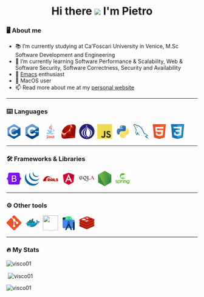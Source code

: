 <h1 align="center">
    Hi there 
    <img src="https://media.giphy.com/media/hvRJCLFzcasrR4ia7z/giphy.gif" width="30px"/>
    I'm Pietro
</h1>

<!--<div id="badges" align="center">
  <!--<img src="res/foxhound.png" width="400"/>
  <!--<img src="https://komarev.com/ghpvc/?username=Visco01&style=flat-square&color=blue" alt=""/>-->
<!--</div>

<!--
<hr>

**Visco01/Visco01** is a ✨ _special_ ✨ repository because its `README.md` (this file) appears on your GitHub profile.

Here are some ideas to get you started:
- ⚡ Fun fact: ...
<!--- 🎮 Favourite videogames: Metal Gear Solid, The last of us, Dark Souls-->
<!-- - 🔭 I’m currently working on MyLocalBooking Android app-->

### 🖥 About me

- 📚 I’m currently studying at Ca'Foscari University in Venice, M.Sc Software Development and Engineering
- 🌱 I’m currently learning Software Performance & Scalability, Web & Software Security, Software Correctness, Security and Availability
- 🤩 [Emacs](https://www.gnu.org/software/emacs/) enthusiast
- 🍎 MacOS user
- 📫 Read more about me at my [personal website](https://visco01.github.io)

<hr>

### ⌨️ Languages

<div>
  <img src="https://github.com/devicons/devicon/blob/master/icons/c/c-original.svg" width="40" height="40"/>&nbsp;
  <img src="https://raw.githubusercontent.com/devicons/devicon/master/icons/cplusplus/cplusplus-original.svg" width="40" height="40"/>&nbsp;
  <img src="https://github.com/devicons/devicon/blob/master/icons/java/java-original-wordmark.svg" width="40" height="40"/>&nbsp;
  <img src="https://github.com/devicons/devicon/blob/master/icons/ruby/ruby-original.svg" width="40" height="40"/>&nbsp;
  <img src="https://github.com/devicons/devicon/blob/master/icons/perl/perl-original.svg" width="40" height="40"/>&nbsp;
  <img src="https://github.com/devicons/devicon/blob/master/icons/javascript/javascript-original.svg" width="40" height="40"/>&nbsp;
  <img src="https://github.com/devicons/devicon/blob/master/icons/python/python-original.svg" width="40" height="40"/>&nbsp;
  <img src="https://github.com/devicons/devicon/blob/master/icons/mysql/mysql-original.svg" width="40" height="40"/>&nbsp;
  <img src="https://github.com/devicons/devicon/blob/master/icons/html5/html5-original.svg" width="40" height="40"/>&nbsp;
  <img src="https://github.com/devicons/devicon/blob/master/icons/css3/css3-original.svg" width="40" height="40"/>&nbsp;
</div>

<hr>

### :hammer_and_wrench: Frameworks & Libraries

<div>
  <img src="https://github.com/devicons/devicon/blob/master/icons/bootstrap/bootstrap-original.svg" width="40" height="40"/>&nbsp;
  <img src="https://github.com/devicons/devicon/blob/master/icons/jquery/jquery-original.svg" width="40" height="40"/>&nbsp;
  <img src="https://github.com/devicons/devicon/blob/master/icons/rails/rails-plain-wordmark.svg" width="40" height="40"/>&nbsp;
  <img src="https://github.com/devicons/devicon/blob/master/icons/angular/angular-original.svg" width="40" height="40"/>&nbsp;
  <img src="https://github.com/devicons/devicon/blob/master/icons/sqlalchemy/sqlalchemy-original.svg" width="40" height="40"/>&nbsp;
  <img src="https://github.com/devicons/devicon/blob/master/icons/nodejs/nodejs-original.svg" width="40" height="40"/>&nbsp;
  <img src="https://github.com/devicons/devicon/blob/master/icons/spring/spring-original-wordmark.svg" width="40" height="40"/>&nbsp;
</div

<hr><hr>

### ⚙️ Other tools

<div>
  <img src="https://github.com/devicons/devicon/blob/master/icons/git/git-original.svg" width="40" height="40"/>&nbsp;
  <img src="https://github.com/devicons/devicon/blob/master/icons/docker/docker-original.svg" width="40" height="40"/>&nbsp;
  <img src="http://icons.iconarchive.com/icons/blackvariant/button-ui-requests-6/1024/Emacs-icon.png" width="40" height="40"/>&nbsp;
  <img src="https://github.com/devicons/devicon/blob/master/icons/androidstudio/androidstudio-original.svg" width="40" height="40"/>&nbsp;
  <img src="https://github.com/devicons/devicon/blob/master/icons/redis/redis-original.svg" width="40" height="40"/>&nbsp;
</div

<hr><hr>

### :fire: My Stats

<div>
  <p><img align="center" src="https://github-readme-streak-stats.herokuapp.com/?user=visco01&theme=dark" alt="visco01" /></p>
</div>

<div>
  <p>&nbsp;<img align="center" src="https://github-readme-stats.vercel.app/api?username=visco01&show_icons=true&theme=dark&locale=en" alt="visco01" /></p>
</div>

<div>
  <p><img align="left" src="https://github-readme-stats.vercel.app/api/top-langs?username=visco01&show_icons=true&theme=dark&locale=en&layout=compact" alt="visco01" /></p>
</div>


